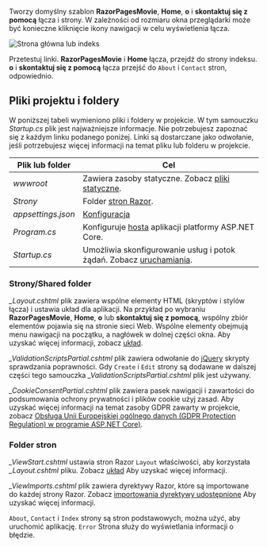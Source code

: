Tworzy domyślny szablon **RazorPagesMovie**, **Home**, **o** i **skontaktuj się z pomocą** łącza i strony. W zależności od rozmiaru okna przeglądarki może być konieczne kliknięcie ikony nawigacji w celu wyświetlenia łącza.

![Strona główna lub indeks](~/tutorials/razor-pages/razor-pages-start/_static/home2.png)

Przetestuj linki. **RazorPagesMovie** i **Home** łącza, przejdź do strony indeksu. **o** i **skontaktuj się z pomocą** łącza przejść do `About` i `Contact` stron, odpowiednio.

## <a name="project-files-and-folders"></a>Pliki projektu i foldery

W poniższej tabeli wymieniono pliki i foldery w projekcie. W tym samouczku *Startup.cs* plik jest najważniejsze informacje. Nie potrzebujesz zapoznać się z każdym linku podanego poniżej. Linki są dostarczane jako odwołanie, jeśli potrzebujesz więcej informacji na temat pliku lub folderu w projekcie.

| Plik lub folder | Cel |
| -------------- | ------- |
| *wwwroot* | Zawiera zasoby statyczne. Zobacz [pliki statyczne](xref:fundamentals/static-files). |
| *Strony* | Folder [stron Razor](xref:razor-pages/index). |
| *appsettings.json* | [Konfiguracja](xref:fundamentals/configuration/index) |
| *Program.cs* | Konfiguruje [hosta](xref:fundamentals/host/index) aplikacji platformy ASP.NET Core. |
| *Startup.cs* | Umożliwia skonfigurowanie usług i potok żądań. Zobacz [uruchamiania](xref:fundamentals/startup). |

### <a name="the-pagesshared-folder"></a>Strony/Shared folder

*_Layout.cshtml* plik zawiera wspólne elementy HTML (skryptów i stylów łącza) i ustawia układ dla aplikacji. Na przykład po wybraniu **RazorPagesMovie**, **Home**, **o** lub **skontaktuj się z pomocą**, wspólny zbiór elementów pojawia się na stronie sieci Web. Wspólne elementy obejmują menu nawigacji na początku, a nagłówek w dolnej części okna. Aby uzyskać więcej informacji, zobacz [układ](xref:mvc/views/layout).

*_ValidationScriptsPartial.cshtml* plik zawiera odwołanie do [jQuery](https://jquery.com/) skrypty sprawdzania poprawności. Gdy `Create` i `Edit` strony są dodawane w dalszej części tego samouczka *_ValidationScriptsPartial.cshtml* plik jest używany.

*_CookieConsentPartial.cshtml* plik zawiera pasek nawigacji i zawartości do podsumowania ochrony prywatności i plików cookie użyj zasad. Aby uzyskać więcej informacji na temat zasoby GDPR zawarty w projekcie, zobacz [Obsługa Unii Europejskiej ogólnego danych (GDPR Protection Regulation) w programie ASP.NET Core)](xref:security/gdpr).

### <a name="the-pages-folder"></a>Folder stron

*_ViewStart.cshtml* ustawia stron Razor `Layout` właściwości, aby korzystała *_Layout.cshtml* pliku. Zobacz [układ](xref:mvc/views/layout) Aby uzyskać więcej informacji.

*_ViewImports.cshtml* plik zawiera dyrektywy Razor, które są importowane do każdej strony Razor. Zobacz [importowania dyrektywy udostępnione](xref:mvc/views/layout#importing-shared-directives) Aby uzyskać więcej informacji.

`About`, `Contact` i `Index` strony są stron podstawowych, można użyć, aby uruchomić aplikację. `Error` Strona służy do wyświetlania informacji o błędzie.
